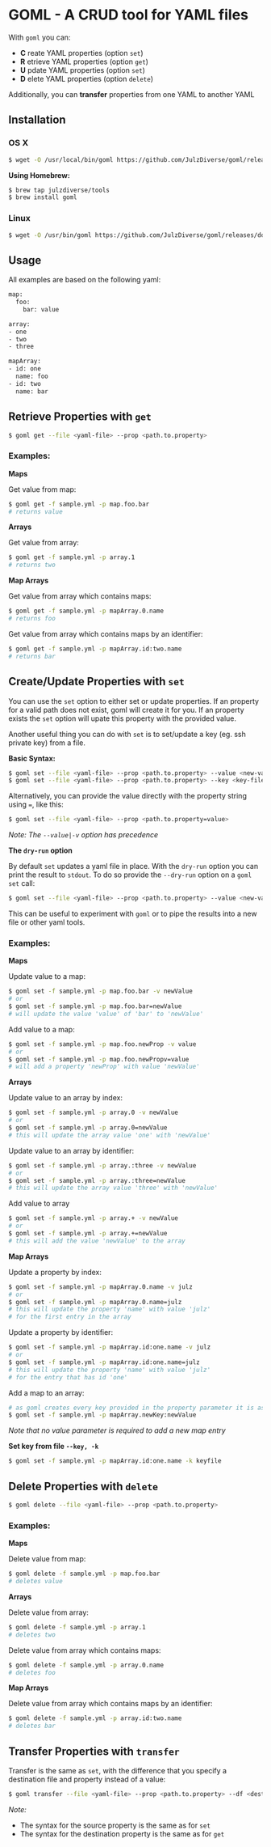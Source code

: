 # GOML - A CRUD tool for YAML files

With `goml` you can:

- **C** reate YAML properties (option `set`)
- **R** etrieve YAML properties (option `get`)
- **U** pdate YAML properties (option `set`)
- **D** elete YAML properties (option `delete`)

Additionally, you can **transfer** properties from one YAML to another YAML

## Installation

### OS X

```bash
$ wget -O /usr/local/bin/goml https://github.com/JulzDiverse/goml/releases/download/v0.9.0/goml-darwin-amd64 && chmod +x /usr/local/bin/goml
```

**Using Homebrew:**

```bash
$ brew tap julzdiverse/tools  
$ brew install goml
```

### Linux

```bash
$ wget -O /usr/bin/goml https://github.com/JulzDiverse/goml/releases/download/v0.9.0/goml-linux-amd64 && chmod +x /usr/bin/goml
```

## Usage

All examples are based on the following yaml:

```bash
map:
  foo:
    bar: value

array:
- one
- two
- three

mapArray:
- id: one
  name: foo
- id: two
  name: bar
```

## Retrieve Properties with `get`

```bash
$ goml get --file <yaml-file> --prop <path.to.property>
```

### Examples:

**Maps**

Get value from map:

```bash
$ goml get -f sample.yml -p map.foo.bar
# returns value
```
**Arrays**

Get value from array:

```bash
$ goml get -f sample.yml -p array.1
# returns two
```

**Map Arrays**

Get value from array which contains maps:

```bash
$ goml get -f sample.yml -p mapArray.0.name
# returns foo
```

Get value from array which contains maps by an identifier:

```bash
$ goml get -f sample.yml -p mapArray.id:two.name
# returns bar
```


## Create/Update Properties with `set`

You can use the `set` option to either set or update properties. If an property for a valid path does not exist, goml will create it for you. If an property exists the `set` option will upate this property with the provided value.

Another useful thing you can do with `set` is to set/update a key (eg. ssh private key) from a file.  

**Basic Syntax:**

```bash
$ goml set --file <yaml-file> --prop <path.to.property> --value <new-value>
$ goml set --file <yaml-file> --prop <path.to.property> --key <key-file>
```

Alternatively, you can provide the value directly with the property string using `=`, like this:

```bash
$ goml set --file <yaml-file> --prop <path.to.property=value>
```

_Note: The `--value|-v` option has precedence_

**The `dry-run` option**

By default `set` updates a yaml file in place. With the `dry-run` option you can print the result to `stdout`. To do so provide the `--dry-run` option on a `goml set` call:

```bash
$ goml set --file <yaml-file> --prop <path.to.property> --value <new-value> --dry-run
```

This can be useful to experiment with `goml` or to pipe the results into a new file or other yaml tools.

### Examples:

**Maps**

Update value to a map:

```bash
$ goml set -f sample.yml -p map.foo.bar -v newValue
# or
$ goml set -f sample.yml -p map.foo.bar=newValue
# will update the value 'value' of 'bar' to 'newValue'
```

Add value to a map:

```bash
$ goml set -f sample.yml -p map.foo.newProp -v value
# or
$ goml set -f sample.yml -p map.foo.newPropv=value
# will add a property 'newProp' with value 'newValue'
```

**Arrays**

Update value to an array by index:

```bash
$ goml set -f sample.yml -p array.0 -v newValue
# or
$ goml set -f sample.yml -p array.0=newValue
# this will update the array value 'one' with 'newValue'
```

Update value to an array by identifier:

```bash
$ goml set -f sample.yml -p array.:three -v newValue
# or
$ goml set -f sample.yml -p array.:three=newValue
# this will update the array value 'three' with 'newValue'
```

Add value to array

```bash
$ goml set -f sample.yml -p array.+ -v newValue
# or
$ goml set -f sample.yml -p array.+=newValue
# this will add the value 'newValue' to the array
```

**Map Arrays**

Update a property by index:

```bash
$ goml set -f sample.yml -p mapArray.0.name -v julz
# or
$ goml set -f sample.yml -p mapArray.0.name=julz
# this will update the property 'name' with value 'julz'
# for the first entry in the array
```

Update a property by identifier:

```bash
$ goml set -f sample.yml -p mapArray.id:one.name -v julz
# or
$ goml set -f sample.yml -p mapArray.id:one.name=julz
# this will update the property 'name' with value 'julz'
# for the entry that has id 'one'
```

Add a map to an array:

```bash
# as goml creates every key provided in the property parameter it is as easy as:
$ goml set -f sample.yml -p mapArray.newKey:newValue
```

_Note that no value parameter is required to add a new map entry_

**Set key from file `--key, -k`**

```bash
$ goml set -f sample.yml -p mapArray.id:one.name -k keyfile
```

## Delete Properties with `delete`

```bash
$ goml delete --file <yaml-file> --prop <path.to.property>
```

### Examples:

**Maps**

Delete value from map:

```bash
$ goml delete -f sample.yml -p map.foo.bar
# deletes value
```
**Arrays**

Delete value from array:

```bash
$ goml delete -f sample.yml -p array.1
# deletes two
```

Delete value from array which contains maps:

```bash
$ goml delete -f sample.yml -p array.0.name
# deletes foo
```

**Map Arrays**

Delete value from array which contains maps by an identifier:

```bash
$ goml delete -f sample.yml -p array.id:two.name
# deletes bar
```

## Transfer Properties with `transfer`

Transfer is the same as `set`, with the difference that you specify a destination file and property instead of a value:

```bash
$ goml transfer --file <yaml-file> --prop <path.to.property> --df <destination-file> --dp <destination-property>
```

*Note:*
- The syntax for the source property is the same as for  `set`
- The syntax for the destination property is the same as for `get`
